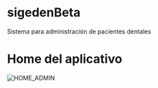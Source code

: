 # sigedenBeta
Sistema para administración de pacientes dentales 



# Home del aplicativo
![HOME_ADMIN](https://user-images.githubusercontent.com/29958220/59959962-1a57c900-9486-11e9-97d2-056c19d08fb8.JPG)

